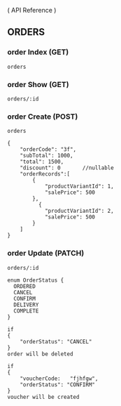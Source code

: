 ( API Reference )

## ORDERS

### order Index (GET)

```
orders
```

### order Show (GET)

```
orders/:id
```

### order Create (POST)

```
orders
```

```
{
    "orderCode": "3f",
    "subTotal": 1000,
    "total": 1500,
	"discount": 0		//nullable
    "orderRecords":[
        {
            "productVariantId": 1,
            "salePrice": 500
        },
          {
            "productVariantId": 2,
            "salePrice": 500
        }
    ]
}
```

### order Update (PATCH)

```
orders/:id
```
```
enum OrderStatus {
  ORDERED
  CANCEL
  CONFIRM
  DELIVERY
  COMPLETE
}
```
```
if 
{
	"orderStatus": "CANCEL"
}
order will be deleted
```
```
if 
{
    "voucherCode:   "fjhfgw",
	"orderStatus": "CONFIRM"
}
voucher will be created
```